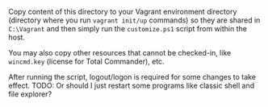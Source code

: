Copy content of this directory to your Vagrant environment directory (directory where you
run `vagrant init/up` commands) so they are shared in `C:\Vagrant` and then simply run
the `customize.ps1` script from within the host.

You may also copy other resources that cannot be checked-in, like `wincmd.key` (license for
Total Commander), etc.

After running the script, logout/logon is required for some changes to take effect.
TODO: Or should I just restart some programs like classic shell and file explorer?